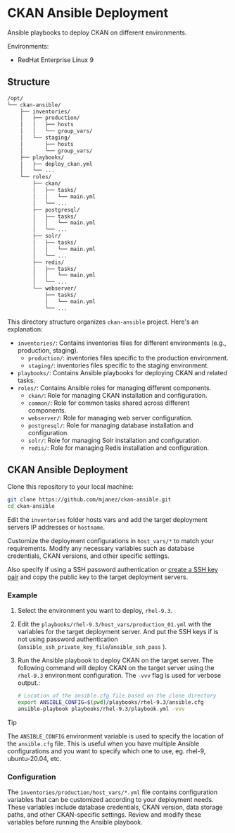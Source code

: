 # CKAN Ansible Deployment
Ansible playbooks to deploy CKAN on different environments.

Environments:
  - RedHat Enterprise Linux 9

## Structure
```bash
/opt/
└── ckan-ansible/
    ├── inventories/
    │   ├── production/
    │   │   ├── hosts
    │   │   └── group_vars/
    │   └── staging/
    │       ├── hosts
    │       └── group_vars/
    ├── playbooks/
    │   ├── deploy_ckan.yml
    │   └── ...
    └── roles/
        ├── ckan/
        │   ├── tasks/
        │   │   └── main.yml
        │   └── ...
        ├── postgresql/
        │   ├── tasks/
        │   │   └── main.yml
        │   └── ...
        ├── solr/
        │   ├── tasks/
        │   │   └── main.yml
        │   └── ...
        ├── redis/
        │   ├── tasks/
        │   │   └── main.yml
        │   └── ...
        └── webserver/
            ├── tasks/
            │   └── main.yml
            └── ...
```

This directory structure organizes `ckan-ansible` project. Here's an explanation:

* `inventories/`: Contains inventories files for different environments (e.g., production, staging).
  * `production/`: inventories files specific to the production environment.
  * `staging/`: inventories files specific to the staging environment.
* `playbooks/`: Contains Ansible playbooks for deploying CKAN and related tasks.
* `roles/`: Contains Ansible roles for managing different components.
  * `ckan/`: Role for managing CKAN installation and configuration.
  * `common/`: Role for common tasks shared across different components.
  * `webserver/`: Role for managing web server configuration.
  * `postgresql/`: Role for managing database installation and configuration.
  * `solr/`: Role for managing Solr installation and configuration.
  * `redis/`: Role for managing Redis installation and configuration.

## CKAN Ansible Deployment
Clone this repository to your local machine:

```bash
git clone https://github.com/mjanez/ckan-ansible.git
cd ckan-ansible
```

Edit the `inventories` folder hosts vars and add the target deployment servers IP addresses or `hostname`.

Customize the deployment configurations in `host_vars/*` to match your requirements. Modify any necessary variables such as database credentials, CKAN versions, and other specific settings.

Also specify if using a SSH password authentication or [create a SSH key pair](docker/ssh/keys/README.md) and copy the public key to the target deployment servers.


### Example
1. Select the environment you want to deploy, `rhel-9.3`.

2. Edit the `playbooks/rhel-9.3/host_vars/production_01.yml` with the variables for the target deployment server. And put the SSH keys if is not using password authentication (`ansible_ssh_private_key_file`/`ansible_ssh_pass` ).

3. Run the Ansible playbook to deploy CKAN on the target server. The following command will deploy CKAN on the target server using the `rhel-9.3` environment configuration. The `-vvv` flag is used for verbose output.:

    ```bash
    # Location of the ansible.cfg file based on the clone directory
    export ANSIBLE_CONFIG=$(pwd)/playbooks/rhel-9.3/ansible.cfg
    ansible-playbook playbooks/rhel-9.3/playbook.yml -vvv
    ```

> [!TIP]
> The `ANSIBLE_CONFIG` environment variable is used to specify the location of the `ansible.cfg` file. This is useful when you have multiple Ansible configurations and you want to specify which one to use, eg. rhel-9, ubuntu-20.04, etc.

### Configuration
The `inventories/production/host_vars/*.yml` file contains configuration variables that can be customized according to your deployment needs. These variables include database credentials, CKAN version, data storage paths, and other CKAN-specific settings. Review and modify these variables before running the Ansible playbook.
